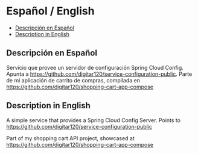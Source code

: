 # Español / English
- [Descripción en Español](#descripción-en-español)
- [Description in English]()

## Descripción en Español
Servicio que provee un servidor de configuración Spring Cloud Config. Apunta a https://github.com/digitar120/service-configuration-public. Parte de mi aplicación de carrito de compras, compilada en https://github.com/digitar120/shopping-cart-app-compose

## Description in English
A simple service that provides a Spring Cloud Config Server. Points to https://github.com/digitar120/service-configuration-public 

Part of my shopping cart API project, showcased at https://github.com/digitar120/shopping-cart-app-compose
